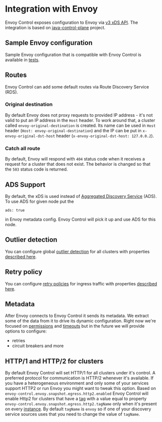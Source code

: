 # Integration with Envoy

Envoy Control exposes configuration to Envoy via
[v3 xDS API](https://www.envoyproxy.io/docs/envoy/latest/configuration/overview/overview).
The integration is based on [java-control-plane](https://github.com/envoyproxy/java-control-plane) project.

## Sample Envoy configuration

Sample Envoy configuration that is compatible with Envoy Control is available in [tests](https://github.com/allegro/envoy-control/blob/master/envoy-control-tests/src/main/resources/envoy/config_ads.yaml).

## Routes

Envoy Control can add some default routes via Route Discovery Service (RDS).

### Original destination

By default Envoy does not proxy requests to provided IP address - it's not valid to put an IP address in the `Host` header.
To work around that, a cluster called `envoy-original-destination` is created.
Its name can be used in `Host` header (`Host: envoy-original-destination`) 
and the IP can be put in `x-envoy-original-dst-host` header (`x-envoy-original-dst-host: 127.0.0.2`).

### Catch all route

By default, Envoy will respond with `404` status code when it receives a request for a cluster that does not exist.
The behavior is changed so that the `503` status code is returned.

## ADS Support

By default, the xDS is used instead of
[Aggregated Discovery Service](https://www.envoyproxy.io/docs/envoy/latest/configuration/overview/xds_api#aggregated-discovery-service)
(ADS). To use ADS for given node put the
```
ads: true
```
in Envoy metadata config. Envoy Control will pick it up and use ADS for this node.

## Outlier detection

You can configure global
[outlier detection](https://www.envoyproxy.io/docs/envoy/latest/intro/arch_overview/outlier#arch-overview-outlier-detection)
for all clusters with properties [described here](../configuration.md#outlier-detection).

## Retry policy

You can configure
[retry policies](https://www.envoyproxy.io/docs/envoy/latest/api-v3/config/route/v3/route_components.proto#envoy-v3-api-msg-config-route-v3-retrypolicy)
for ingress traffic with properties [described here](../configuration.md#retries).

## Metadata

After Envoy connects to Envoy Control it sends its metadata.
We extract some of the data from it to drive its dynamic configuration.
Right now we're focused on [permissions](../features/permissions.md) and [timeouts](../features/timeouts.md)
but in the future we will provide options to configure:

* retries
* circuit breakers and more

## HTTP/1 and HTTP/2 for clusters

By default Envoy Control will set HTTP/1 for all clusters under it's control.
A preferred protocol for communication is HTTP/2 whenever it's available.
If you have a heterogeneous environment and only some of your services support HTTP2 or run Envoy you might want to tweak this option.
Based on `envoy-control.envoy.snapshot.egress.http2.enabled`
Envoy Control will enable Http2 for clusters that have a [tag](https://github.com/allegro/envoy-control/blob/master/envoy-control-services/src/main/kotlin/pl/allegro/tech/servicemesh/envoycontrol/services/ServiceInstance.kt#L5)
with a value equal to property `envoy-control.envoy.snapshot.egress.http2.tagName` only when it's present on every [instance](https://github.com/allegro/envoy-control/blob/master/envoy-control-services/src/main/kotlin/pl/allegro/tech/servicemesh/envoycontrol/services/ServiceInstance.kt).
By default `tagName` is `envoy` so if one of your discovery service sources uses that you need to change the value of `tagName`.

